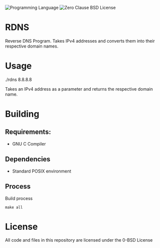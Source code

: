 ![Programming Language](https://img.shields.io/badge/C-Programming%20Language-brightgreen)
![Zero Clause BSD License](https://img.shields.io/badge/License-BSD%20Zero%20Clause-green)

# RDNS
Reverse DNS Program. Takes IPv4 addresses and converts them into their respective domain names.

# Usage
./rdns 8.8.8.8

Takes an IPv4 address as a parameter and returns the respective domain name.

# Building
## Requirements:
- GNU C Compiler

## Dependencies
- Standard POSIX environment

## Process
Build process
```
make all
```

# License
All code and files in this repository are licensed under the 0-BSD License

